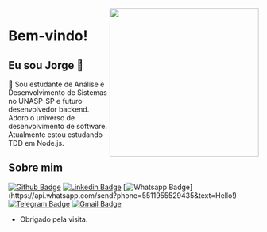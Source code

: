 <img align="right" width="300" height="300" src="https://i.giphy.com/media/pVGsAWjzvXcZW4ZBTE/giphy.webp">

# Bem-vindo! 

## Eu sou Jorge :wave:

:rocket: Sou estudante de Análise e Desenvolvimento de Sistemas no UNASP-SP e futuro desenvolvedor backend. Adoro o universo de desenvolvimento de software. Atualmente estou estudando TDD em Node.js.


## Sobre mim
[![Github Badge](https://img.shields.io/badge/-Github-000?style=flat-square&logo=Github&logoColor=white&link=link_do_seu_perfil_no_github)](https://github.com/JorgeLNJunior)
[![Linkedin Badge](https://img.shields.io/badge/-LinkedIn-blue?style=flat-square&logo=Linkedin&logoColor=white&link=link_do_seu_perfil_no_linkedin)](https://www.linkedin.com/in/jorgelnjunior/)
[![Whatsapp Badge](https://img.shields.io/badge/-Whatsapp-4CA143?style=flat-square&labelColor=4CA143&logo=whatsapp&logoColor=white&link=https://api.whatsapp.com/send?phone=5511955529435&text=Hello!)](https://api.whatsapp.com/send?phone=5511955529435&text=Hello!)
[![Telegram Badge](https://img.shields.io/badge/-Telegram-0088cc?style=flat-square&labelColor=0088cc&logo=telegram&logoColor=white&link=https://t.me/jorge_juni0r)](https://t.me/jorge_juni0r)
[![Gmail Badge](https://img.shields.io/badge/-Gmail-c14438?style=flat-square&logo=Gmail&logoColor=white&link=mailto:jorgelnjunior@gmail.com)](mailto:jorgelnjunior@gmail.com)

- Obrigado pela visita.  
